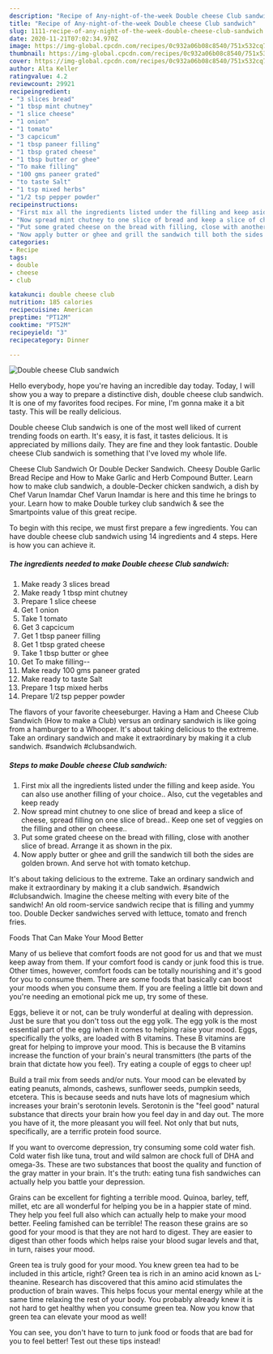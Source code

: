 ```yaml
---
description: "Recipe of Any-night-of-the-week Double cheese Club sandwich"
title: "Recipe of Any-night-of-the-week Double cheese Club sandwich"
slug: 1111-recipe-of-any-night-of-the-week-double-cheese-club-sandwich
date: 2020-11-21T07:02:34.970Z
image: https://img-global.cpcdn.com/recipes/0c932a06b08c8540/751x532cq70/double-cheese-club-sandwich-recipe-main-photo.jpg
thumbnail: https://img-global.cpcdn.com/recipes/0c932a06b08c8540/751x532cq70/double-cheese-club-sandwich-recipe-main-photo.jpg
cover: https://img-global.cpcdn.com/recipes/0c932a06b08c8540/751x532cq70/double-cheese-club-sandwich-recipe-main-photo.jpg
author: Alta Keller
ratingvalue: 4.2
reviewcount: 29921
recipeingredient:
- "3 slices bread"
- "1 tbsp mint chutney"
- "1 slice cheese"
- "1 onion"
- "1 tomato"
- "3 capcicum"
- "1 tbsp paneer filling"
- "1 tbsp grated cheese"
- "1 tbsp butter or ghee"
- "To make filling"
- "100 gms paneer grated"
- "to taste Salt"
- "1 tsp mixed herbs"
- "1/2 tsp pepper powder"
recipeinstructions:
- "First mix all the ingredients listed under the filling and keep aside. You can also use another filling of your choice.. Also, cut the vegetables and keep ready"
- "Now spread mint chutney to one slice of bread and keep a slice of cheese, spread filling on one slice of bread.. Keep one set of veggies on the filling and other on cheese.."
- "Put some grated cheese on the bread with filling, close with another slice of bread. Arrange it as shown in the pix."
- "Now apply butter or ghee and grill the sandwich till both the sides are golden brown. And serve hot with tomato ketchup."
categories:
- Recipe
tags:
- double
- cheese
- club

katakunci: double cheese club 
nutrition: 185 calories
recipecuisine: American
preptime: "PT12M"
cooktime: "PT52M"
recipeyield: "3"
recipecategory: Dinner

---
```



![Double cheese Club sandwich](https://img-global.cpcdn.com/recipes/0c932a06b08c8540/751x532cq70/double-cheese-club-sandwich-recipe-main-photo.jpg)

Hello everybody, hope you're having an incredible day today. Today, I will show you a way to prepare a distinctive dish, double cheese club sandwich. It is one of my favorites food recipes. For mine, I'm gonna make it a bit tasty. This will be really delicious.

Double cheese Club sandwich is one of the most well liked of current trending foods on earth. It's easy, it is fast, it tastes delicious. It is appreciated by millions daily. They are fine and they look fantastic. Double cheese Club sandwich is something that I've loved my whole life.

Cheese Club Sandwich Or Double Decker Sandwich. Cheesy Double Garlic Bread Recipe and How to Make Garlic and Herb Compound Butter. Learn how to make club sandwich, a double-Decker chicken sandwich, a dish by Chef Varun Inamdar Chef Varun Inamdar is here and this time he brings to your. Learn how to make Double turkey club sandwich &amp; see the Smartpoints value of this great recipe.


To begin with this recipe, we must first prepare a few ingredients. You can have double cheese club sandwich using 14 ingredients and 4 steps. Here is how you can achieve it.

<!--inarticleads1-->

##### The ingredients needed to make Double cheese Club sandwich:

1. Make ready 3 slices bread
1. Make ready 1 tbsp mint chutney
1. Prepare 1 slice cheese
1. Get 1 onion
1. Take 1 tomato
1. Get 3 capcicum
1. Get 1 tbsp paneer filling
1. Get 1 tbsp grated cheese
1. Take 1 tbsp butter or ghee
1. Get To make filling--
1. Make ready 100 gms paneer grated
1. Make ready to taste Salt
1. Prepare 1 tsp mixed herbs
1. Prepare 1/2 tsp pepper powder


The flavors of your favorite cheeseburger. Having a Ham and Cheese Club Sandwich (How to make a Club) versus an ordinary sandwich is like going from a hamburger to a Whooper. It&#39;s about taking delicious to the extreme. Take an ordinary sandwich and make it extraordinary by making it a club sandwich. #sandwich #clubsandwich. 

<!--inarticleads2-->

##### Steps to make Double cheese Club sandwich:

1. First mix all the ingredients listed under the filling and keep aside. You can also use another filling of your choice.. Also, cut the vegetables and keep ready
1. Now spread mint chutney to one slice of bread and keep a slice of cheese, spread filling on one slice of bread.. Keep one set of veggies on the filling and other on cheese..
1. Put some grated cheese on the bread with filling, close with another slice of bread. Arrange it as shown in the pix.
1. Now apply butter or ghee and grill the sandwich till both the sides are golden brown. And serve hot with tomato ketchup.


It&#39;s about taking delicious to the extreme. Take an ordinary sandwich and make it extraordinary by making it a club sandwich. #sandwich #clubsandwich. Imagine the cheese melting with every bite of the sandwich! An old room-service sandwich recipe that is filling and yummy too. Double Decker sandwiches served with lettuce, tomato and french fries. 

Foods That Can Make Your Mood Better


Many of us believe that comfort foods are not good for us and that we must keep away from them. If your comfort food is candy or junk food this is true. Other times, however, comfort foods can be totally nourishing and it's good for you to consume them. There are some foods that basically can boost your moods when you consume them. If you are feeling a little bit down and you're needing an emotional pick me up, try some of these.

Eggs, believe it or not, can be truly wonderful at dealing with depression. Just be sure that you don't toss out the egg yolk. The egg yolk is the most essential part of the egg iwhen it comes to helping raise your mood. Eggs, specifically the yolks, are loaded with B vitamins. These B vitamins are great for helping to improve your mood. This is because the B vitamins increase the function of your brain's neural transmitters (the parts of the brain that dictate how you feel). Try eating a couple of eggs to cheer up!

Build a trail mix from seeds and/or nuts. Your mood can be elevated by eating peanuts, almonds, cashews, sunflower seeds, pumpkin seeds, etcetera. This is because seeds and nuts have lots of magnesium which increases your brain's serotonin levels. Serotonin is the "feel good" natural substance that directs your brain how you feel day in and day out. The more you have of it, the more pleasant you will feel. Not only that but nuts, specifically, are a terrific protein food source.

If you want to overcome depression, try consuming some cold water fish. Cold water fish like tuna, trout and wild salmon are chock full of DHA and omega-3s. These are two substances that boost the quality and function of the gray matter in your brain. It's the truth: eating tuna fish sandwiches can actually help you battle your depression. 

Grains can be excellent for fighting a terrible mood. Quinoa, barley, teff, millet, etc are all wonderful for helping you be in a happier state of mind. They help you feel full also which can actually help to make your mood better. Feeling famished can be terrible! The reason these grains are so good for your mood is that they are not hard to digest. They are easier to digest than other foods which helps raise your blood sugar levels and that, in turn, raises your mood.

Green tea is truly good for your mood. You knew green tea had to be included in this article, right? Green tea is rich in an amino acid known as L-theanine. Research has discovered that this amino acid stimulates the production of brain waves. This helps focus your mental energy while at the same time relaxing the rest of your body. You probably already knew it is not hard to get healthy when you consume green tea. Now you know that green tea can elevate your mood as well!

You can see, you don't have to turn to junk food or foods that are bad for you to feel better! Test out  these tips  instead!

